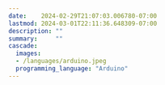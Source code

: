```yaml
---
date:    2024-02-29T21:07:03.006780-07:00
lastmod: 2024-03-01T22:11:36.648309-07:00
description: ""
summary:     ""
cascade:
  images:
  - /languages/arduino.jpeg
  programming_language: "Arduino"
---
```

